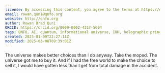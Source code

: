 ```yaml
---
license: By accessing this content, you agree to the terms at https://qnfo.org/LICENSE
email: rowan.quni@qnfo.org
website: http://qnfo.org
author: Rowan Brad Quni
ORCID: https://orcid.org/0009-0002-4317-5604
tags: QNFO, AI, quantum, informational universe, IUH, holographic principle
created: 2025-01-09T22:27:11Z
modified: 2025-03-08T09:39:01Z
---
```


 The universe makes better choices than I do anyway. Take the moped. The universe got me to buy it. And if I had the free world to make the choice to sell it, I would have gotten less than I get from total damage in the accident.
